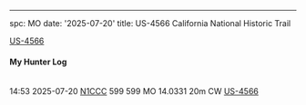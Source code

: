 ---
spc: MO
date: '2025-07-20'
title: US-4566 California National Historic Trail

[US-4566](https://pota.app/#/park/US-4566)

#### My Hunter Log

<BR>14:53	2025-07-20	[N1CCC](https://qrz.com/db/N1CCC)	599	599	MO	14.0331	20m	CW	[US-4566](https://pota.app/#/park/US-4566)